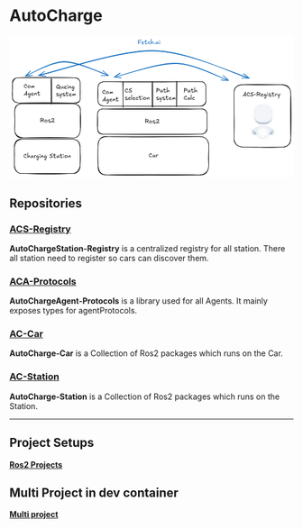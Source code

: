 # AutoCharge

![architecture-overview.png](assets/architecture-overview.png)

## Repositories

### [ACS-Registry](https://github.com/Diplomarbeit-PGHFP-2024-2025/acs-registry)

**AutoChargeStation-Registry** is a centralized registry for all station.
There all station need to register so cars can discover them.

### [ACA-Protocols](https://github.com/Diplomarbeit-PGHFP-2024-2025/aca-protocols)

**AutoChargeAgent-Protocols** is a library used for all Agents. It mainly exposes types for agentProtocols.

### [AC-Car](https://github.com/Diplomarbeit-PGHFP-2024-2025/ac-car)

**AutoCharge-Car** is a Collection of Ros2 packages which runs on the Car.

### [AC-Station](https://github.com/Diplomarbeit-PGHFP-2024-2025/ac-station)

**AutoCharge-Station** is a Collection of Ros2 packages which runs on the Station.

---

## Project Setups

[**Ros2 Projects**](Ros2.md)

## Multi Project in dev container

[**Multi project**](MultiProjectDevContainer.md)
